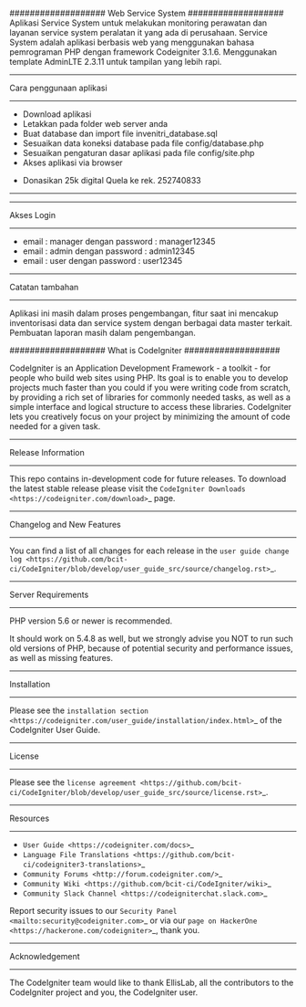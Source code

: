 ###################
Web Service System
###################
  Aplikasi Service System untuk melakukan monitoring perawatan dan layanan service system peralatan it yang ada di perusahaan. Service System adalah aplikasi berbasis web yang menggunakan bahasa pemrograman PHP dengan framework Codeigniter 3.1.6. Menggunakan template AdminLTE 2.3.11 untuk tampilan yang lebih rapi.

************************
Cara penggunaan aplikasi
************************
-  Download aplikasi
-  Letakkan pada folder web server anda
-  Buat database dan import file invenitri_database.sql
-  Sesuaikan data koneksi database pada file config/database.php
-  Sesuaikan pengaturan dasar aplikasi pada file config/site.php
-  Akses aplikasi via browser


* Donasikan 25k digital Quela ke rek. 252740833
************************************

************
Akses Login 
************
- email : manager dengan password : manager12345
- email : admin   dengan password : admin12345
- email : user    dengan password : user12345

*****************
Catatan tambahan
*****************
Aplikasi ini masih dalam proses pengembangan, fitur saat ini mencakup inventorisasi data dan service system dengan berbagai data master terkait. Pembuatan laporan masih dalam pengembangan.



###################
What is CodeIgniter
###################

CodeIgniter is an Application Development Framework - a toolkit - for people
who build web sites using PHP. Its goal is to enable you to develop projects
much faster than you could if you were writing code from scratch, by providing
a rich set of libraries for commonly needed tasks, as well as a simple
interface and logical structure to access these libraries. CodeIgniter lets
you creatively focus on your project by minimizing the amount of code needed
for a given task.

*******************
Release Information
*******************

This repo contains in-development code for future releases. To download the
latest stable release please visit the `CodeIgniter Downloads
<https://codeigniter.com/download>`_ page.

**************************
Changelog and New Features
**************************

You can find a list of all changes for each release in the `user
guide change log <https://github.com/bcit-ci/CodeIgniter/blob/develop/user_guide_src/source/changelog.rst>`_.

*******************
Server Requirements
*******************

PHP version 5.6 or newer is recommended.

It should work on 5.4.8 as well, but we strongly advise you NOT to run
such old versions of PHP, because of potential security and performance
issues, as well as missing features.

************
Installation
************

Please see the `installation section <https://codeigniter.com/user_guide/installation/index.html>`_
of the CodeIgniter User Guide.

*******
License
*******

Please see the `license
agreement <https://github.com/bcit-ci/CodeIgniter/blob/develop/user_guide_src/source/license.rst>`_.

*********
Resources
*********

-  `User Guide <https://codeigniter.com/docs>`_
-  `Language File Translations <https://github.com/bcit-ci/codeigniter3-translations>`_
-  `Community Forums <http://forum.codeigniter.com/>`_
-  `Community Wiki <https://github.com/bcit-ci/CodeIgniter/wiki>`_
-  `Community Slack Channel <https://codeigniterchat.slack.com>`_

Report security issues to our `Security Panel <mailto:security@codeigniter.com>`_
or via our `page on HackerOne <https://hackerone.com/codeigniter>`_, thank you.

***************
Acknowledgement
***************

The CodeIgniter team would like to thank EllisLab, all the
contributors to the CodeIgniter project and you, the CodeIgniter user.
